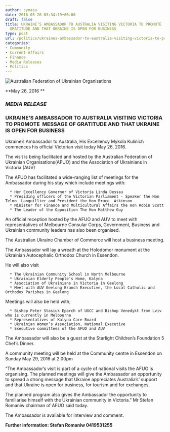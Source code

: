 ```yaml
---
author: cyoasu
date: 2016-05-26 03:34:19+00:00
draft: false
title: UKRAINE’S AMBASSADOR TO AUSTRALIA VISITING VICTORIA TO PROMOTE  MESSAGE OF
  GRATITUDE AND THAT UKRAINE IS OPEN FOR BUSINESS
type: post
url: /politics/ukraines-ambassador-to-australia-visiting-victoria-to-promote-message-of-gratitude-and-that-ukraine-is-open-for-business/
categories:
- Community
- Current Affairs
- Finance
- Media Releases
- Politics
---
```


![Australian Federation of Ukrainian Organisations](http://www.ozeukes.com/wp-content/uploads/2014/10/image001.png)

**May 26, 2016 **


### **_MEDIA RELEASE_**




### UKRAINE’S AMBASSADOR TO AUSTRALIA VISITING VICTORIA TO PROMOTE  MESSAGE OF GRATITUDE AND THAT UKRAINE IS OPEN FOR BUSINESS


Ukraine’s Ambassador to Australia, His Excellency Mykola Kulinich commences his official Victorian visit today May 26, 2016.

The visit is being facilitated and hosted by the Australian Federation of Ukrainian Organisations(AFUO) and the Association of Ukrainians in Victoria.(AUV)

The AFUO has facilitated a wide-ranging list of meetings for the Ambassador during his stay which include meetings with:



 	  * Her Excellency Governor of Victoria Linda Dessau
 	  * Presiding officers of the Victorian Parliament - Speaker the Hon Telmo  Languillier and President the Hon Bruce  Atkinson
 	  * Minister for Finance and Multicultural Affairs the Hon Robin Scott
 	  * The Leader of the Opposition The Hon Matthew Guy

An official reception hosted by the AFUO and AUV to meet with representatives of Melbourne Consular Corps, Government, Business and Ukrainian community leaders has also been organised.

The Australian Ukraine Chamber of Commerce will host a business meeting.

The Ambassador will lay a wreath at the Holodomor monument at the Ukrainian Autocephalic Orthodox Church in Essendon.

He will also visit

 	  * The Ukrainian Community School in North Melbourne
 	  * Ukrainian Elderly People’s Home, Kalyna
 	  * Association of Ukrainians in Victoria in Geelong
 	  * Meet with AUV Geelong Branch Executive, the Local Catholic and Orthodox Parishes in Geelong

Meetings will also be held with;

 	  * Bishop Peter Stasiuk Eparch of UGCC and Bishop Venedykt from Lviv who is currently in Melbourne
 	  * Representatives of Kalyna Care Board
 	  * Ukrainian Women’s Association, National Executive
 	  * Executive committees of the AFUO and AUV

The Ambassador will also be a guest at the Starlight Children’s Foundation 5 Chef’s Dinner.

A community meeting will be held at the Community centre in Essendon on Sunday May 29, 2016 at 2.00pm

“The Ambassador’s visit is part of a cycle of national visits the AFUO is organising. The planned meetings will give the Ambassador an opportunity to spread a strong message that Ukraine appreciates Australia’s’ support and that Ukraine is open for business, for tourism and for exchanges.

The planned program also gives the Ambassador the opportunity to familiarise himself with the Ukrainian community in Victoria.” Mr Stefan Romaniw chairman of AFUO said today.

The Ambassador is available for interview and comment.

**Further information: Stefan Romaniw 0419531255**
